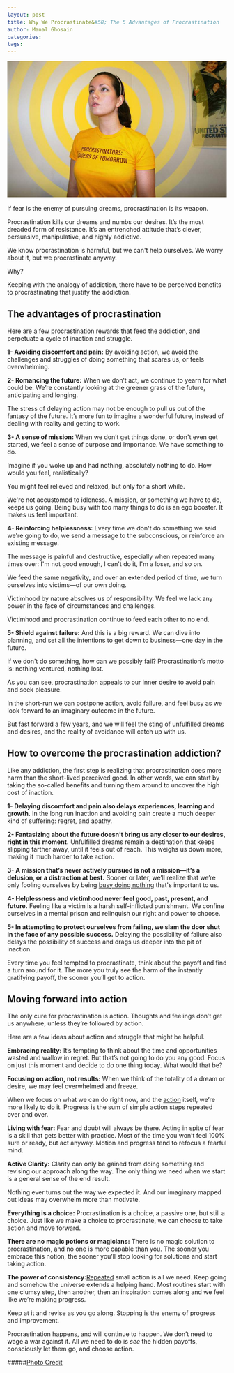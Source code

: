 ```yaml
---
layout: post
title: Why We Procrastinate&#58; The 5 Advantages of Procrastination
author: Manal Ghosain
categories:
tags:
---
```


![Procrastinator](/images/procrastinate.jpg)

If fear is the enemy of pursuing dreams, procrastination is its weapon. 

Procrastination kills our dreams and numbs our desires. It’s the most dreaded form of resistance. It’s an entrenched attitude that’s clever, persuasive, manipulative, and highly addictive. 

We know procrastination is harmful, but we can't help ourselves. We worry about it, but we procrastinate anyway. 

Why? 

Keeping with the analogy of addiction, there have to be perceived benefits to procrastinating that justify the addiction. 

## The advantages of procrastination

Here are a few procrastination rewards that feed the addiction, and perpetuate a cycle of inaction and struggle. 

**1- Avoiding discomfort and pain:** By avoiding action, we avoid the challenges and struggles of doing something that scares us, or feels overwhelming. 

**2- Romancing the future:** When we don’t act, we continue to yearn for what could be. We’re constantly looking at the greener grass of the future, anticipating and longing. 

The stress of delaying action may not be enough to pull us out of the fantasy of the future. It’s more fun to imagine a wonderful future, instead of dealing with reality and getting to work. 

**3- A sense of mission:** When we don’t get things done, or don't even get started, we feel a sense of purpose and importance. We have something to do. 

Imagine if you woke up and had nothing, absolutely nothing to do. How would you feel, realistically? 

You might feel relieved and relaxed, but only for a short while. 

We're not accustomed to idleness. A mission, or something we have to do, keeps us going. Being busy with too many things to do is an ego booster. It makes us feel important. 

**4- Reinforcing helplessness:** Every time we don't do something we said we're going to do, we send a message to the subconscious, or reinforce an existing message. 

The message is painful and destructive, especially when repeated many times over: I'm not good enough, I can't do it, I'm a loser, and so on. 

We feed the same negativity, and over an extended period of time, we turn ourselves into victims—of our own doing. 

Victimhood by nature absolves us of responsibility. We feel we lack any power in the face of circumstances and challenges. 

Victimhood and procrastination continue to feed each other to no end. 

**5- Shield against failure:** And this is a big reward. We can dive into planning, and set all the intentions to get down to business—one day in the future. 

If we don't do something, how can we possibly fail? Procrastination’s motto is: nothing ventured, nothing lost. 

As you can see, procrastination appeals to our inner desire to avoid pain and seek pleasure. 

In the short-run we can postpone action, avoid failure, and feel busy as we look forward to an imaginary outcome in the future. 

But fast forward a few years, and we will feel the sting of unfulfilled dreams and desires, and the reality of avoidance will catch up with us. 

## How to overcome the procrastination addiction?

Like any addiction, the first step is realizing that procrastination does more harm than the short-lived perceived good. In other words, we can start by taking the so-called benefits and turning them around to uncover the high cost of inaction. 

**1- Delaying discomfort and pain also delays experiences, learning and growth.** In the long run inaction and avoiding pain create a much deeper kind of suffering: regret, and apathy. 

**2- Fantasizing about the future doesn’t bring us any closer to our desires, right in this moment.** Unfulfilled dreams remain a destination that keeps slipping farther away, until it feels out of reach. This weighs us down more, making it much harder to take action. 

**3- A mission that’s never actively pursued is not a mission—it’s a delusion, or a distraction at best.** Sooner or later, we’ll realize that we’re only fooling ourselves by being [busy doing nothing](/busy-doing-nothing/) that's important to us. 

**4- Helplessness and victimhood never feel good, past, present, and future.** Feeling like a victim is a harsh self-inflicted punishment. We confine ourselves in a mental prison and relinquish our right and power to choose. 

**5- In attempting to protect ourselves from failing, we slam the door shut in the face of any possible success.** Delaying the possibility of failure also delays the possibility of success and drags us deeper into the pit of inaction. 

Every time you feel tempted to procrastinate, think about the payoff and find a turn around for it. The more you truly see the harm of the instantly gratifying payoff, the sooner you’ll get to action. 

## Moving forward into action

The only cure for procrastination is action. Thoughts and feelings don’t get us anywhere, unless they’re followed by action. 

Here are a few ideas about action and struggle that might be helpful. 

**Embracing reality:** It’s tempting to think about the time and opportunities wasted and wallow in regret. But that’s not going to do you any good. Focus on just this moment and decide to do one thing today. What would that be? 

**Focusing on action, not results:** When we think of the totality of a dream or desire, we may feel overwhelmed and freeze. 

When we focus on what we can do right now, and the [action](/very-small-promises/) itself, we’re more likely to do it. Progress is the sum of simple action steps repeated over and over. 

**Living with fear:** Fear and doubt will always be there. Acting in spite of fear is a skill that gets better with practice. Most of the time you won’t feel 100% sure or ready, but act anyway. Motion and progress tend to refocus a fearful mind. 

**Active Clarity:** Clarity can only be gained from doing something and revising our approach along the way. The only thing we need when we start is a general sense of the end result. 

Nothing ever turns out the way we expected it. And our imaginary mapped out ideas may overwhelm more than motivate. 

**Everything is a choice:** Procrastination is a choice, a passive one, but still a choice. Just like we make a choice to procrastinate, we can choose to take action and move forward. 

**There are no magic potions or magicians:** There is no magic solution to procrastination, and no one is more capable than you. The sooner you embrace this notion, the sooner you’ll stop looking for solutions and start taking action. 

**The power of consistency:**[Repeated](/make-repetition-more-fun/) small action is all we need. Keep going and somehow the universe extends a helping hand. Most routines start with one clumsy step, then another, then an inspiration comes along and we feel like we’re making progress. 

Keep at it and revise as you go along. Stopping is the enemy of progress and improvement. 

Procrastination happens, and will continue to happen. We don’t need to wage a war against it. All we need to do is _see_ the hidden payoffs, consciously let them go, and choose action. 

#####[Photo Credit](http://www.flickr.com/photos/insunlight/422744431/)